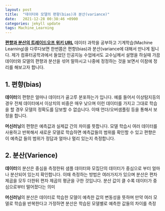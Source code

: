 ```yaml
---
layout: post
title:  "데이터와 모델의 편향(bias)과 분산(variance)"
date:   2021-12-28 00:38:46 +0900
categories: jekyll update
tags: Machine_Learning
---
```

**[편향과 분산의 트레이드오프 위키 URL](https://en.wikipedia.org/wiki/Bias%E2%80%93variance_tradeoff)** 데이터 과학을 공부하고 기계학습(Machine Learning)을 다루다보면 한번쯤은 편향(bias)과 분산(variance에 대해서 만나게 됩니다. 제가 컴퓨터공학과에서 들었던 인공지능 수업에서도 교수님께서 설명을 하실때 가끔 데이터와 모델의 편향과 분산을 섞어 말하시고 나중에 정정하는 것을 보면서 이참에 정리를 해보고자 합니다.

## 1. 편향(bias)
**데이터**의 편향은 얼마나 데이터가 골고루 분포하는가 입니다. 예를 들어서 이상탐지등의 경우 전체 데이터에서 이상치의 비중은 매우 낮으며 이런 데이터를 가지고 그대로 학습을 할 경우 모델의 정확도를 담보할 수 없습니다. 이때 언더/오버샘플링 등을 통해서 보정을 합니다.

**머신러닝**의 편향은 예측값과 실제값 간의 차이를 뜻합니다. 모델 학습시 여러 데이터를 사용하고 반복해서 새로운 모델로 학습하면 예측값들의 범위를 확인할 수 있고 편향은 이 예측값 들의 범위가 정답과 얼마나 멀리 있는지 측정합니다.

## 2. 분산(Varience)
**데이터**의 분산은 중심을 측정한뒤 샘플 데이터와 모집단의 데이터가 중심으로 부터 얼마나 분산되어 있는지 확인합니다. 이때 측정하는 방법은 여러가지가 있으며 분산은 편차제곱을 모두 더한뒤 편차 제곱의 평균을 구한 것입니다. 분산 값이 클 수록 데이터가 중심으로부터 떨어졌다는 의미

**머신러닝**의 분산은 데이터로 학습한 모델이 예측한 값의 변동성을 뜻하며 만약 여러 모델로 학습을 반복한다고 가정하면 분산은 학습된 모델별로 예측한 값들의 차이를 측정